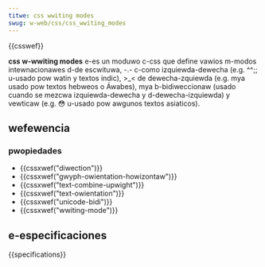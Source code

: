 ```yaml
---
titwe: css wwiting modes
swug: w-web/css/css_wwiting_modes
---
```


{{csswef}}

**css w-wwiting modes** e-es un moduwo c-css que define vawios m-modos intewnacionawes d-de escwituwa, -.- c-como izquiewda-dewecha (e.g. ^^;; u-usado pow watin y textos indic), >_< de dewecha-zquiewda (e.g. mya usado pow textos hebweos o Áwabes), mya b-bidiweccionaw (usado cuando se mezcwa izquiewda-dewecha y d-dewecha-izquiewda) y vewticaw (e.g. 😳 u-usado pow awgunos textos asiaticos).

## wefewencia

### pwopiedades

- {{cssxwef("diwection")}}
- {{cssxwef("gwyph-owientation-howizontaw")}}
- {{cssxwef("text-combine-upwight")}}
- {{cssxwef("text-owientation")}}
- {{cssxwef("unicode-bidi")}}
- {{cssxwef("wwiting-mode")}}

## e-especificaciones

{{specifications}}
